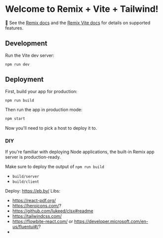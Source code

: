 
# Welcome to Remix + Vite + Tailwind!

📖 See the [Remix docs](https://remix.run/docs) and the [Remix Vite docs](https://remix.run/docs/en/main/guides/vite) for details on supported features.

## Development

Run the Vite dev server:

```shellscript
npm run dev
```

## Deployment

First, build your app for production:

```sh
npm run build
```

Then run the app in production mode:

```sh
npm start
```

Now you'll need to pick a host to deploy it to.

### DIY

If you're familiar with deploying Node applications, the built-in Remix app server is production-ready.

Make sure to deploy the output of `npm run build`

- `build/server`
- `build/client`

Deploy: https://eb.by/
Libs: 
- https://react-pdf.org/
- https://heroicons.com/?
- https://github.com/lukeed/clsx#readme
- https://tailwindcss.com/
- https://flowbite-react.com/ or https://developer.microsoft.com/en-us/fluentui#/?
- 
